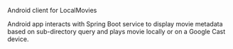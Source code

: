 Android client for LocalMovies

Android app interacts with Spring Boot service to display movie metadata based on sub-directory query and plays movie locally or on a Google Cast device.
